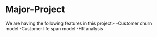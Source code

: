 # Major-Project
We are having the following features in this project:-
-Customer churn model
-Customer life span model
-HR analysis
